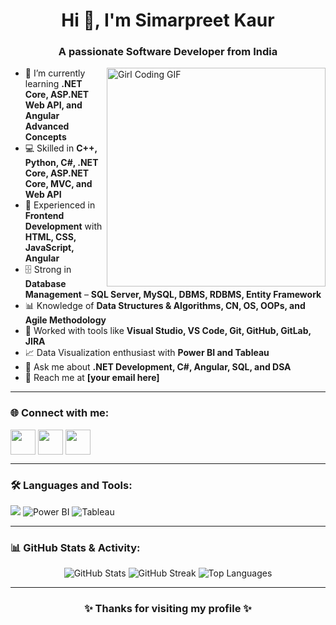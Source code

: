 <h1 align="center">Hi 👋, I'm Simarpreet Kaur</h1>
<h3 align="center">A passionate Software Developer from India</h3>

<img src="https://media.giphy.com/media/L1R1tvI9svkIWwpVYr/giphy.gif" width="350px" align="right" alt="Girl Coding GIF">

- 🌱 I’m currently learning **.NET Core, ASP.NET Web API, and Angular Advanced Concepts**
- 💻 Skilled in **C++, Python, C#, .NET Core, ASP.NET Core, MVC, and Web API**
- 🎨 Experienced in **Frontend Development** with **HTML, CSS, JavaScript, Angular**
- 🗄️ Strong in **Database Management** – **SQL Server, MySQL, DBMS, RDBMS, Entity Framework**
- 📊 Knowledge of **Data Structures & Algorithms, CN, OS, OOPs, and Agile Methodology**
- 🔧 Worked with tools like **Visual Studio, VS Code, Git, GitHub, GitLab, JIRA**
- 📈 Data Visualization enthusiast with **Power BI and Tableau**
- 💬 Ask me about **.NET Development, C#, Angular, SQL, and DSA**
- 📧 Reach me at **[your email here]**

---

<h3 align="left">🌐 Connect with me:</h3>
<p align="left">
<a href="https://www.linkedin.com/in/simarpreet-kaur-3a6179231/" target="blank"><img align="center" src="https://skillicons.dev/icons?i=linkedin" height="40" /></a>
<a href="https://github.com/SimarpreetKaurr" target="blank"><img align="center" src="https://skillicons.dev/icons?i=github" height="40" /></a>
<a href="spreet.kaur1203@gmail.com" target="blank"><img align="center" src="https://img.icons8.com/fluency/48/gmail-new.png" height="40" /></a>
</p>

---

<h3 align="left">🛠️ Languages and Tools:</h3>
<p align="left"> 
  <img src="https://skillicons.dev/icons?i=cpp,python,cs,dotnet,html,css,js,angular,react,mysql,sqlite,git,github,gitlab,vscode,visualstudio" />
  <img src="https://img.icons8.com/color/48/power-bi.png" alt="Power BI"/>
  <img src="https://img.icons8.com/color/48/tableau-software.png" alt="Tableau"/>
</p>

---

<h3 align="left">📊 GitHub Stats & Activity:</h3>
<p align="center">
  <img src="https://github-readme-stats.vercel.app/api?username=your-github&show_icons=true&theme=radical" alt="GitHub Stats" />
  <img src="https://github-readme-streak-stats.herokuapp.com/?user=your-github&theme=radical" alt="GitHub Streak"/>
  <img src="https://github-readme-stats.vercel.app/api/top-langs/?username=your-github&layout=compact&theme=radical" alt="Top Languages"/>
</p>

---

<h3 align="center">✨ Thanks for visiting my profile ✨</h3>
